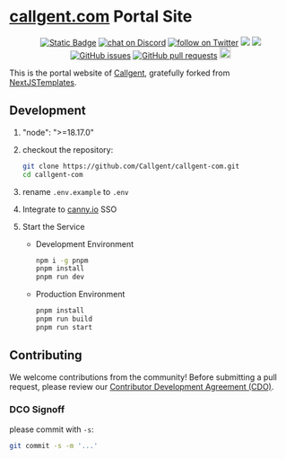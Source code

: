 # [callgent.com](https://callgent.com) Portal Site

<p align="center">
    <a href="https://callgent.com" target="_blank">
        <img alt="Static Badge" src="https://img.shields.io/badge/IO-IO?logo=IO&logoColor=%20%23f5f5f5&label=Callgent&labelColor=%20%23155EEF&color=%23EAECF0"></a>
    <a href="https://discord.gg/V9HKBukSRp" target="_blank">
        <img src="https://img.shields.io/discord/1215998670265127102?logo=discord"
            alt="chat on Discord"></a>
    <a href="https://twitter.com/intent/follow?screen_name=callgent_com" target="_blank">
        <img src="https://img.shields.io/twitter/follow/callgent_com?style=social&logo=X"
            alt="follow on Twitter"></a>
<a href="https://app.snyk.io/test/github/Callgent/callgent-com" alt="FOSSA Status"><img src="https://snyk.io/test/github/Callgent/callgent-com/badge.svg"/></a>
<a href="https://app.fossa.com/projects/git%2Bgithub.com%2Fcallgent-com%2Fcallgent-com?ref=badge_shield&issueType=license" alt="FOSSA Status"><img src="https://app.fossa.com/api/projects/git%2Bgithub.com%2Fcallgent-com%2Fcallgent-com.svg?type=shield&issueType=license"/></a>
<a href="https://github.com/Callgent/callgent-com/issues">
<img src="https://img.shields.io/github/issues/Callgent/callgent-com.svg" alt="GitHub issues" /></a>
<a href="https://github.com/Callgent/callgent-com/pulls">
<img src="https://img.shields.io/github/issues-pr/Callgent/callgent-com.svg" alt="GitHub pull requests" /></a>
<img src="https://img.shields.io/badge/PRs-welcome-brightgreen.svg?style=flat-square" height="20px">
</p>

This is the portal website of [Callgent](https://callgent.com), gratefully forked from [NextJSTemplates](https://github.com/NextJSTemplates/startup-nextjs).

## Development

1. "node": ">=18.17.0"
2. checkout the repository:

    ```bash
    git clone https://github.com/Callgent/callgent-com.git
    cd callgent-com
    ```

3. rename `.env.example` to `.env`
4. Integrate to [canny.io](https://developers.canny.io/install/widget/sso) SSO
5. Start the Service

    - Development Environment

        ```bash
        npm i -g pnpm
        pnpm install
        pnpm run dev
        ```

    - Production Environment

        ```bash
        pnpm install
        pnpm run build
        pnpm run start
        ```

## Contributing

We welcome contributions from the community! Before submitting a pull request, please review our [Contributor Development Agreement (CDO)](CONTRIBUTING.md).

### DCO Signoff

please commit with `-s`:

```bash
git commit -s -m '...'
```
